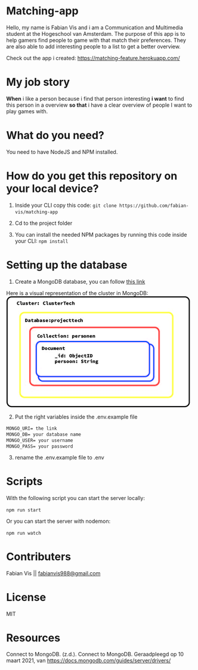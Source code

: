 # Matching-app
Hello, my name is Fabian Vis and i am a Communication and Multimedia student at the Hogeschool van Amsterdam.
The purpose of this app is to help gamers find people to game with that match their preferences. They are also able to add interesting people to a list to get a better overview.

Check out the app i created: https://matching-feature.herokuapp.com/

# My job story

**When** i like a person because i find that person interesting **i want** to find this person in a overview **so that** i have a clear overview of people I want to play games with. 

# What do you need?

You need to have NodeJS and NPM installed.

# How do you get this repository on your local device?

1. Inside your CLI copy this code: ```git clone https://github.com/fabian-vis/matching-app```

2. Cd to the project folder

3. You can install the needed NPM packages by running this code inside your CLI: ```npm install```

# Setting up the database

1. Create a MongoDB database, you can follow [this link](https://docs.mongodb.com/guides/server/drivers/)

Here is a visual representation of the cluster in MongoDB:
![alt text](https://github.com/fabian-vis/matching-app/blob/main/fotostech/Databasestructuur.jpg "Database structuur")

2. Put the right variables inside the .env.example file
``` 
MONGO_URI= the link
MONGO_DB= your database name
MONGO_USER= your username
MONGO_PASS= your password 
```

3. rename the .env.example file to .env

# Scripts

With the following script you can start the server locally:

```npm run start```

Or you can start the server with nodemon:

```npm run watch```

# Contributers
Fabian Vis || fabianvis988@gmail.com

# License
MIT

# Resources

Connect to MongoDB. (z.d.). Connect to MongoDB. Geraadpleegd op 10 maart 2021, van https://docs.mongodb.com/guides/server/drivers/
